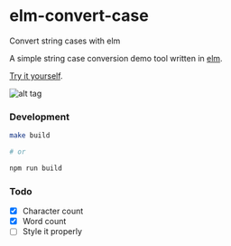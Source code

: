 # elm-convert-case
Convert string cases with elm

A simple string case conversion demo tool written in [elm](http://elm-lang.org/).

[Try it yourself](http://chrisbuttery.github.io/elm-convert-case/build/index.html).

![alt tag](https://github.com/chrisbuttery/elm-convert-case/blob/master/example.gif)

### Development

```bash
make build

# or

npm run build
```
### Todo

* [x] Character count
* [x] Word count
* [ ] Style it properly
